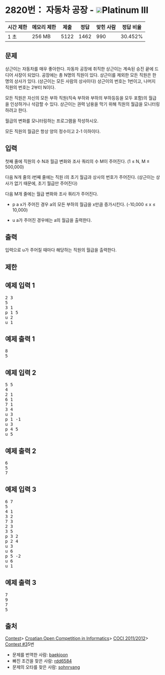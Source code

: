 # 2820번： 자동차 공장 - <img src="https://static.solved.ac/tier_small/18.svg" style="height:20px" />Platinum III


| 시간 제한 | 메모리 제한 | 제출 | 정답 | 맞힌 사람 | 정답 비율 |
| --- | --- | --- | --- | --- | --- |
| 1 초 | 256 MB | 5122 | 1462 | 990 | 30.452% |


## 문제


상근이는 자동차를 매우 좋아한다. 자동차 공장에 취직한 상근이는 계속된 승진 끝에 드디어 사장이 되었다. 공장에는 총 N명의 직원이 있다. 상근이를 제외한 모든 직원은 한 명의 상사가 있다. (상근이는 모든 사람의 상사이다) 상근이의 번호는 1번이고, 나머지 직원의 번호는 2부터 N이다.

모든 직원은 자신의 모든 부하 직원(직속 부하와 부하의 부하등등을 모두 포함)의 월급을 인상하거나 삭감할 수 있다. 상근이는 권력 남용을 막기 위해 직원의 월급을 모니터링 하려고 한다.

월급의 변화를 모니터링하는 프로그램을 작성하시오.

모든 직원의 월급은 항상 양의 정수이고 2-1 이하이다.



## 입력


첫째 줄에 직원의 수 N과 월급 변화와 조사 쿼리의 수 M이 주어진다. (1 ≤ N, M ≤ 500,000)

다음 N개 줄의 i번째 줄에는 직원 i의 초기 월급과 상사의 번호가 주어진다. (상근이는 상사가 없기 때문에, 초기 월급만 주어진다)

다음 M개 줄에는 월급 변화와 조사 쿼리가 주어진다.

- p a x가 주어진 경우 a의 모든 부하의 월급을 x만큼 증가시킨다. (-10,000 ≤ x ≤ 10,000)

- u a가 주어진 경우에는 a의 월급을 출력한다.





## 출력


입력으로 u가 주어질 때마다 해당하는 직원의 월급을 출력한다.




## 제한




## 예제 입력 1


<pre>2 3
5
3 1
p 1 5
u 2
u 1
</pre>


## 예제 출력 1


<pre>8
5
</pre>




## 예제 입력 2


<pre>5 5
4
2 1
6 1
7 1
3 4
u 3
p 1 -1
u 3
p 4 5
u 5
</pre>


## 예제 출력 2


<pre>6
5
7
</pre>




## 예제 입력 3


<pre>6 7
5
4 1
3 2
7 3
2 3
3 5
p 3 2
p 2 4
u 3
u 6
p 5 -2
u 6
u 1
</pre>


## 예제 출력 3


<pre>7
9
7
5
</pre>






## 출처


[Contest](/category/45)> [Croatian Open Competition in Informatics](/category/17)> [COCI 2011/2012](/category/19)> [Contest #3](/category/detail/70)5번
- 문제를 번역한 사람: [baekjoon](/user/baekjoon)
- 빠진 조건을 찾은 사람: [rdd6584](/user/rdd6584)
- 문제의 오타를 찾은 사람: [sohnryang](/user/sohnryang)




